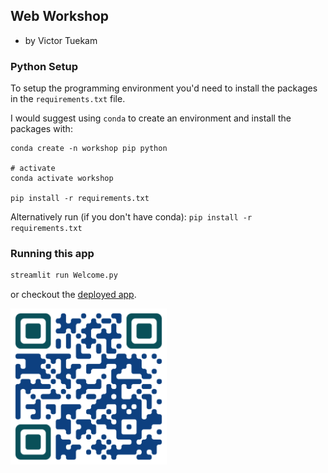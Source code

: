 ## Web Workshop
- by Victor Tuekam

### Python Setup

To setup the programming environment you'd need to install the packages in the `requirements.txt` file.

I would suggest using `conda` to create an environment and install the packages with:
```
conda create -n workshop pip python

# activate
conda activate workshop

pip install -r requirements.txt
```

Alternatively run (if you don't have conda): `pip install -r requirements.txt`

### Running this app
```sh
streamlit run Welcome.py
```

or checkout the [deployed app](https://streamlit-workshop.ifohack.live).

<img src="images/qrcode.png" width="250" />
